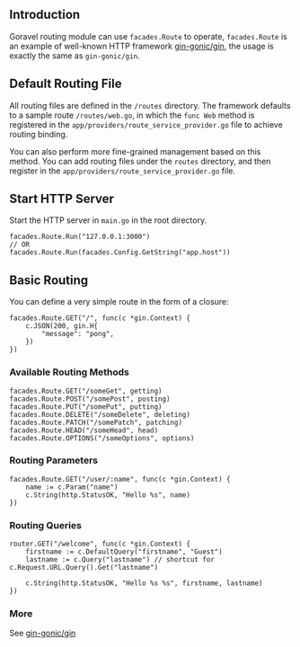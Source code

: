 ## Introduction

Goravel routing module can use `facades.Route` to operate, `facades.Route` is an example of well-known HTTP framework [gin-gonic/gin](https://github.com/gin-gonic/gin), the usage is exactly the same as `gin-gonic/gin`.

## Default Routing File

All routing files are defined in the `/routes` directory. The framework defaults to a sample route `/routes/web.go`, in which the `func Web` method is registered in the `app/providers/route_service_provider.go` file to achieve routing binding.

You can also perform more fine-grained management based on this method. You can add routing files under the `routes` directory, and then register in the `app/providers/route_service_provider.go` file.

## Start HTTP Server

Start the HTTP server in `main.go` in the root directory.

```
facades.Route.Run("127.0.0.1:3000")
// OR
facades.Route.Run(facades.Config.GetString("app.host"))
```

## Basic Routing

You can define a very simple route in the form of a closure:

```
facades.Route.GET("/", func(c *gin.Context) {
    c.JSON(200, gin.H{
        "message": "pong",
    })
})
```

### Available Routing Methods

```
facades.Route.GET("/someGet", getting)
facades.Route.POST("/somePost", posting)
facades.Route.PUT("/somePut", putting)
facades.Route.DELETE("/someDelete", deleting)
facades.Route.PATCH("/somePatch", patching)
facades.Route.HEAD("/someHead", head)
facades.Route.OPTIONS("/someOptions", options)
```

### Routing Parameters

```
facades.Route.GET("/user/:name", func(c *gin.Context) {
    name := c.Param("name")
    c.String(http.StatusOK, "Hello %s", name)
})
```

### Routing Queries

```
router.GET("/welcome", func(c *gin.Context) {
    firstname := c.DefaultQuery("firstname", "Guest")
    lastname := c.Query("lastname") // shortcut for c.Request.URL.Query().Get("lastname")

    c.String(http.StatusOK, "Hello %s %s", firstname, lastname)
})
```

### More

See [gin-gonic/gin](https://github.com/gin-gonic/gin)
